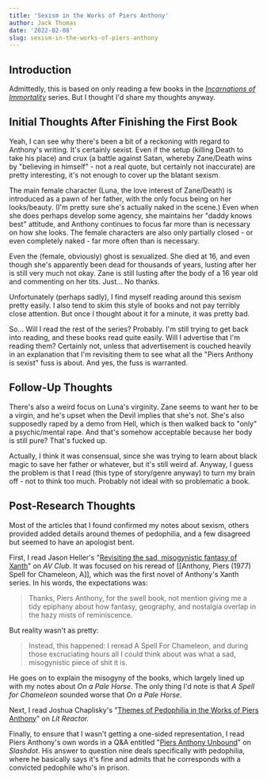 ```yaml
---
title: 'Sexism in the Works of Piers Anthony'
author: Jack Thomas
date: '2022-02-08'
slug: sexism-in-the-works-of-piers-anthony
---
```


<!--- TODO: Missing categorization. --->
<!--- TODO: Only partially written. --->

## Introduction

Admittedly, this is based on only reading a few books in the *[Incarnations of Immortality](https://en.wikipedia.org/wiki/Incarnations_of_Immortality)* series. But I thought I'd share my thoughts anyway.

## Initial Thoughts After Finishing the First Book

Yeah, I can see why there's been a bit of a reckoning with regard to Anthony's writing. It's certainly sexist. Even if the setup (killing Death to take his place) and crux (a battle against Satan, whereby Zane/Death wins by "believing in himself" - not a real quote, but certainly not inaccurate) are pretty interesting, it's not enough to cover up the blatant sexism.

The main female character (Luna, the love interest of Zane/Death) is introduced as a pawn of her father, with the only focus being on her looks/beauty. (I'm pretty sure she's actually naked in the scene.) Even when she does perhaps develop some agency, she maintains her "daddy knows best" attitude, and Anthony continues to focus far more than is necessary on how she looks. The female characters are also only partially closed - or even completely naked - far more often than is necessary.

Even the (female, obviously) ghost is sexualized. She died at 16, and even though she's apparently been dead for thousands of years, lusting after her is still very much not okay. Zane is still lusting after the body of a 16 year old and commenting on her tits. Just... No thanks.

Unfortunately (perhaps sadly), I find myself reading around this sexism pretty easily. I also tend to skim this style of books and not pay terribly close attention. But once I thought about it for a minute, it was pretty bad.

So... Will I read the rest of the series? Probably. I'm still trying to get back into reading, and these books read quite easily. Will I advertise that I'm reading them? Certainly not, unless that advertisement is couched heavily in an explanation that I'm revisiting them to see what all the "Piers Anthony is sexist" fuss is about. And yes, the fuss is warranted.

## Follow-Up Thoughts

There's also a weird focus on Luna's virginity. Zane seems to want her to be a virgin, and he's upset when the Devil implies that she's not. She's also supposedly raped by a demo from Hell, which is then walked back to "only" a psychic/mental rape. And that's somehow acceptable because her body is still pure? That's fucked up.

Actually, I think it was consensual, since she was trying to learn about black magic to save her father or whatever, but it's still weird af. Anyway, I guess the problem is that I read (this type of story/genre anyway) to turn my brain off - not to think too much. Probably not ideal with so problematic a book.

## Post-Research Thoughts

Most of the articles that I found confirmed my notes about sexism, others provided added details around themes of pedophilia, and a few disagreed but seemed to have an apologist bent.

First, I read Jason Heller's "[Revisiting the sad, misogynistic fantasy of Xanth](https://www.avclub.com/revisiting-the-sad-misogynistic-fantasy-of-xanth-1798241312)" on *AV Club*. It was focused on his reread of [[Anthony, Piers (1977) Spell for Chameleon, A]], which was the first novel of Anthony's Xanth series. In his words, the expectations was:

> Thanks, Piers Anthony, for the swell book, not mention giving me a tidy epiphany about how fantasy, geography, and nostalgia overlap in the hazy mists of reminiscence.

But reality wasn't as pretty:

> Instead, this happened: I reread A Spell For Chameleon, and during those excruciating hours all I could think about was what a sad, misogynistic piece of shit it is.

He goes on to explain the misogyny of the books, which largely lined up with my notes about *On a Pale Horse*. The only thing I'd note is that *A Spell for Chameleon* sounded worse that *On a Pale Horse*.

Next, I read Joshua Chaplisky's "[Themes of Pedophilia in the Works of Piers Anthony](https://litreactor.com/columns/themes-of-pedophilia-in-the-works-of-piers-anthony)" on *Lit Reactor.*

<!--- TODO: Summarize thoughts. --->

Finally, to ensure that I wasn't getting a one-sided representation, I read Piers Anthony's own words in a Q&A entitled "[Piers Anthony Unbound](https://news.slashdot.org/story/02/07/14/1854209/piers-anthony-unbound)" on *Slashdot*. His answer to question nine deals specifically with pedophilia, where he basically says it's fine and admits that he corresponds with a convicted pedophile who's in prison.

